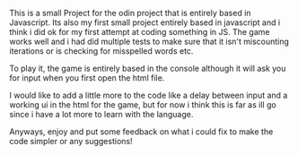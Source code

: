 This is a small Project for the odin project that is entirely based in Javascript. 
Its also my first small project entirely based in javascript and i think i did ok for my first attempt at coding something in JS. 
The game works well and i had did multiple tests to make sure that it isn't miscounting iterations or is checking for misspelled words etc.

To play it, the game is entirely based in the console although it will ask you for input when you first open the html file. 

I would like to add a little more to the code like a delay between input and a working ui in the html for the game, but for now i think this is far as ill go since i have a lot more to learn with the language.

Anyways, enjoy and put some feedback on what i could fix to make the code simpler or any suggestions! 